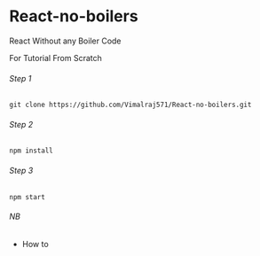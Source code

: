 # React-no-boilers

React Without any Boiler Code

For Tutorial From Scratch

###### Step 1

```
git clone https://github.com/Vimalraj571/React-no-boilers.git
```

###### Step 2

```
npm install
```

###### Step 3

```
npm start 
```

###### NB

- How to

```

```
